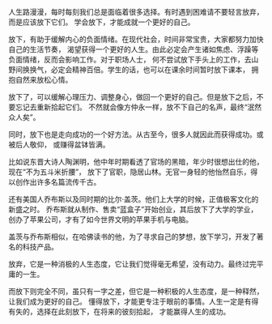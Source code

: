 人生路漫漫，每时每刻我们总是面临着很多选择。有时遇到困难请不要轻言放弃，而是应该放下它们。
学会放下，才能成就一个更好的自己。

放下，有助于缓解内心的负面情绪。在现代社会，时间非常宝贵，大家都努力加快自己的生活节奏，
渴望获得一个更好的人生。由此必定会产生诸如焦虑、浮躁等负面情绪，反而会影响工作。对于职场人士，
何不尝试放下手头上的工作，去山野间换换气，必定会精神百倍。学生的话，也可以在课余时间暂时放下课本，
拥抱自然来放松心情。

放下了，可以缓解心理压力、调整身心，做回一个更好的自己。但是放下之后，不要忘记去重新拾起它们。
不然就会像方仲永一样，放不下自己的名声，最终“泯然众人矣”。

同时，放下也是走向成功的一个好方法。从古至今，很多人就因此而获得成功。或被后人敬仰，
或赚得盆钵皆满。

比如说东晋大诗人陶渊明，他中年时期看透了官场的黑暗，年少时很想出仕的他，现在“不为五斗米折腰”，
放下了官职，隐居山林。无官一身轻的他怡然自乐，得以创作出许多名篇流传千古。

还有美国人乔布斯以及同时期的比尔&middot;盖茨。他们上大学的时候，正值极客文化的新盛之时。
乔布斯就从制作、售卖“蓝盒子”开始创业，其后放下了大学的学业，创办了苹果公司，才有了如今世界文明的苹果手机与电脑。

盖茨与乔布斯相似，在哈佛读书的他，为了寻求自己的梦想，放下学习，开发了著名的科技产品。

放弃，它是一种消极的人生态度，它让我们觉得毫无希望，没有动力。最终过完平庸的一生。

而放下则完全不同，虽只有一字之差，但它是一种积极的人生态度，是一种释然，让我们成为更好的自己。
懂得放下，才能更专注于眼前的事情。人生一定是有得有失的，选择在此刻放下，在将来的彼刻拾起，
才能赢得人生的成功。
